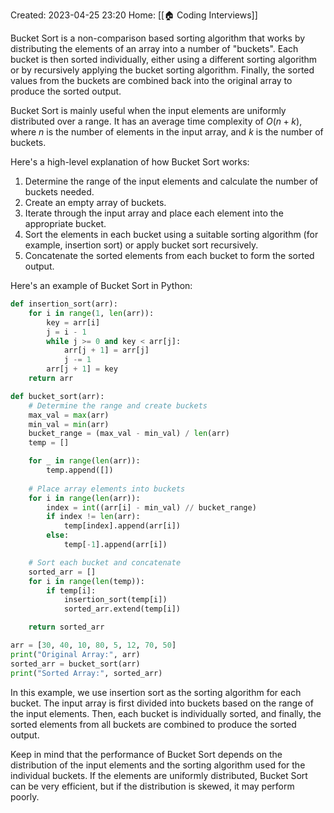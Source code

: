 Created: 2023-04-25 23:20
Home: [[🏠 Coding Interviews]]

Bucket Sort is a non-comparison based sorting algorithm that works by distributing the elements of an array into a number of "buckets". Each bucket is then sorted individually, either using a different sorting algorithm or by recursively applying the bucket sorting algorithm. Finally, the sorted values from the buckets are combined back into the original array to produce the sorted output.

Bucket Sort is mainly useful when the input elements are uniformly distributed over a range. It has an average time complexity of $O(n+k)$, where $n$ is the number of elements in the input array, and $k$ is the number of buckets.

Here's a high-level explanation of how Bucket Sort works:

1. Determine the range of the input elements and calculate the number of buckets needed.
2. Create an empty array of buckets.
3. Iterate through the input array and place each element into the appropriate bucket.
4. Sort the elements in each bucket using a suitable sorting algorithm (for example, insertion sort) or apply bucket sort recursively.
5. Concatenate the sorted elements from each bucket to form the sorted output.

Here's an example of Bucket Sort in Python:

```python
def insertion_sort(arr):
    for i in range(1, len(arr)):
        key = arr[i]
        j = i - 1
		while j >= 0 and key < arr[j]:
            arr[j + 1] = arr[j]
            j -= 1
        arr[j + 1] = key
    return arr

def bucket_sort(arr):
    # Determine the range and create buckets
    max_val = max(arr)
    min_val = min(arr)
    bucket_range = (max_val - min_val) / len(arr)
    temp = []

    for _ in range(len(arr)):
        temp.append([])
    
    # Place array elements into buckets
    for i in range(len(arr)):
        index = int((arr[i] - min_val) // bucket_range)
        if index != len(arr):
            temp[index].append(arr[i])
        else:
            temp[-1].append(arr[i])

    # Sort each bucket and concatenate
    sorted_arr = []
    for i in range(len(temp)):
        if temp[i]:
            insertion_sort(temp[i])
            sorted_arr.extend(temp[i])

    return sorted_arr

arr = [30, 40, 10, 80, 5, 12, 70, 50]
print("Original Array:", arr)
sorted_arr = bucket_sort(arr)
print("Sorted Array:", sorted_arr)
```

In this example, we use insertion sort as the sorting algorithm for each bucket. The input array is first divided into buckets based on the range of the input elements. Then, each bucket is individually sorted, and finally, the sorted elements from all buckets are combined to produce the sorted output.

Keep in mind that the performance of Bucket Sort depends on the distribution of the input elements and the sorting algorithm used for the individual buckets. If the elements are uniformly distributed, Bucket Sort can be very efficient, but if the distribution is skewed, it may perform poorly.